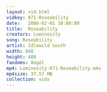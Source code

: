 ```yaml
---
layout: vid.html
vidkey: 071-Roseability
date:   2006-02-01 10:00:00
title:  Roseability
creators: Luminosity
song: Roseability
artist: Idlewild South
width: 848
height: 480
fandoms: Angel
mp4: Luminosity-071-Roseability.m4v
mp4size: 37.57 MB
collection: vids
---
```


  <div>
  
  </div>
  